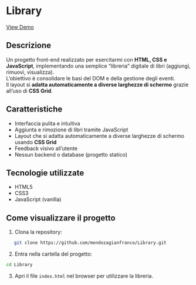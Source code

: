 #  Library

[View Demo](https://mendozagianfranco.github.io/Library)

## Descrizione  
Un progetto front-end realizzato per esercitarmi con **HTML, CSS e JavaScript**, implementando una semplice “libreria” digitale di libri (aggiungi, rimuovi, visualizza).  
L’obiettivo è consolidare le basi del DOM e della gestione degli eventi.  
Il layout si **adatta automaticamente a diverse larghezze di schermo** grazie all’uso di **CSS Grid**.

## Caratteristiche  
- Interfaccia pulita e intuitiva  
- Aggiunta e rimozione di libri tramite JavaScript  
- Layout che si adatta automaticamente a diverse larghezze di schermo usando **CSS Grid**  
- Feedback visivo all’utente  
- Nessun backend o database (progetto statico)

## Tecnologie utilizzate  
- HTML5  
- CSS3  
- JavaScript (vanilla)

## Come visualizzare il progetto  
1. Clona la repository:  
```bash
   git clone https://github.com/mendozagianfranco/Library.git
```
2. Entra nella cartella del progetto:
```bash
cd Library
```  
3. Apri il file `index.html` nel browser per utilizzare la libreria.
